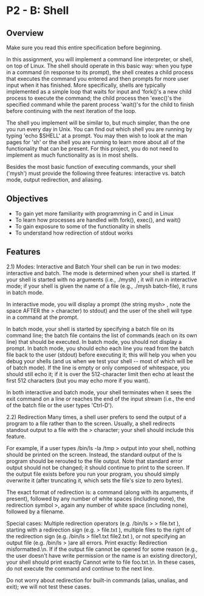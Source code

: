 # P2 - B: Shell

## Overview
Make sure you read this entire specification before beginning.

In this assignment, you will implement a command line interpreter, or shell, on top of Linux. The shell should operate in this basic way: when you type in a command (in response to its prompt), the shell creates a child process that executes the command you entered and then prompts for more user input when it has finished.  More specifically, shells are typically implemented as a simple loop that waits for input and 'fork()'s a new child process to execute the command; the child process then 'exec()'s the specified command while the parent process 'wait()'s for the child to finish before continuing with the next iteration of the loop.

The shell you implement will be similar to, but much simpler, than the one you run every day in Unix. You can find out which shell you are running by typing 'echo $SHELL' at a prompt. You may then wish to look at the man pages for 'sh' or the shell you are running to learn more about all of the functionality that can be present. For this project, you do not need to implement as much functionality as is in most shells. 

Besides the most basic function of executing commands, your shell ('mysh') must provide the following three features: interactive vs. batch mode, output redirection, and aliasing.

## Objectives
- To gain yet more familiarity with programming in C and in Linux
- To learn how processes are handled with fork(), exec(), and wait()
- To gain exposure to some of the functionality in shells
- To understand how redirection of stdout works

## Features
2.1) Modes: Interactive and Batch
Your shell can be run in two modes: interactive and batch.   The mode is determined when your shell is started.  If your shell is started with no arguments (i.e., ./mysh) , it will run in interactive mode; if your shell is given the name of a file (e.g., ./mysh batch-file), it runs in batch mode.

In interactive mode, you will display a prompt (the string mysh> , note the space AFTER the > character) to stdout) and the user of the shell will type in a command at the prompt.

In batch mode, your shell is started by specifying a batch file on its command line; the batch file contains the list of commands (each on its own line) that should be executed. In batch mode, you should not display a prompt. In batch mode, you should echo each line you read from the batch file back to the user (stdout) before executing it; this will help you when you debug your shells (and us when we test your shell -- most of which will be of batch mode). If the line is empty or only composed of whitespace, you should still echo it; if it is over the 512-character limit then echo at least the first 512 characters (but you may echo more if you want).

In both interactive and batch mode, your shell terminates when it sees the exit command on a line or reaches the end of the input stream (i.e., the end of the batch file or the user types 'Ctrl-D').  

2.2) Redirection
Many times, a shell user prefers to send the output of a program to a file rather than to the screen. Usually, a shell redirects standout output to a file with the > character; your shell should include this feature.

For example, if a user types /bin/ls -la /tmp > output into your shell, nothing should be printed on the screen.  Instead, the standard output of the ls program should be rerouted to the file output.  Note that standard error output should not be changed; it should continue to print to the screen.  If the output file exists before you run your program, you should simply overwrite it (after truncating it, which sets the file's size to zero bytes).

The exact format of redirection is: a command (along with its arguments, if present), followed by any number of white spaces (including none), the redirection symbol >,  again any number of white space (including none), followed by a filename.

Special cases: Multiple redirection operators (e.g. /bin/ls > > file.txt ), starting with a redirection sign (e.g. > file.txt ), multiple files to the right of the redirection sign (e.g. /bin/ls > file1.txt file2.txt ), or not specifying an output file (e.g. /bin/ls > )are all errors.  Print exactly: Redirection misformatted.\n.  If if the output file cannot be opened for some reason (e.g., the user doesn't have write permission or the name is an existing directory), your shell should print exactly Cannot write to file foo.txt.\n.  In these cases, do not execute the command and continue to the next line.

Do not worry about redirection for built-in commands (alias, unalias, and exit); we will not test these cases.
